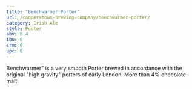 ```yaml
---
title: "Benchwarmer Porter"
url: /cooperstown-brewing-company/benchwarmer-porter/
category: Irish Ale
style: Porter
abv: 6.4
ibu: 0
srm: 0
upc: 0
---
```

Benchwarmer" is a very smooth Porter brewed in accordance with the original "high gravity" porters of early London. More than 4% chocolate malt
